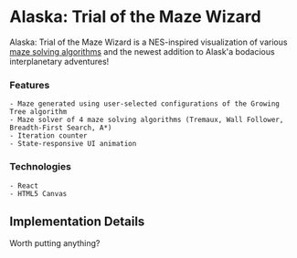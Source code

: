 # Alaska: Trial of the Maze Wizard
Alaska: Trial of the Maze Wizard is a NES-inspired visualization of various [maze solving algorithms](https://en.wikipedia.org/wiki/Maze_solving_algorithm) and the newest addition to Alask'a bodacious interplanetary adventures!


### Features
    - Maze generated using user-selected configurations of the Growing Tree algorithm
    - Maze solver of 4 maze solving algorithms (Tremaux, Wall Follower, Breadth-First Search, A*)
    - Iteration counter
    - State-responsive UI animation

### Technologies
    - React
    - HTML5 Canvas

## Implementation Details
Worth putting anything?


